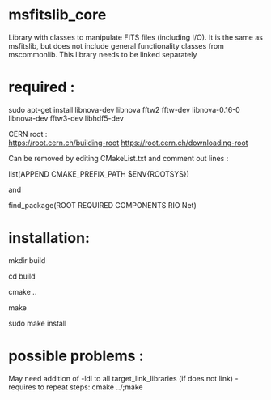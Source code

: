 # msfitslib_core
Library with classes to manipulate FITS files (including I/O). It is the same as msfitslib, but does not include general functionality classes from mscommonlib. This library needs to be linked separately

# required :
   sudo apt-get install libnova-dev libnova fftw2 fftw-dev libnova-0.16-0 libnova-dev fftw3-dev libhdf5-dev


CERN root :   
   https://root.cern.ch/building-root
   https://root.cern.ch/downloading-root

   Can be removed by editing CMakeList.txt and comment out lines :
   
   list(APPEND CMAKE_PREFIX_PATH $ENV{ROOTSYS})
   
   and
   
   find_package(ROOT REQUIRED COMPONENTS RIO Net)


# installation:

mkdir build

cd build

cmake ..

make

sudo make install

# possible problems :

   May need addition of -ldl to all target_link_libraries (if does not link) - requires to repeat steps: cmake ../;make 
